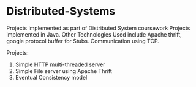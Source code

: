 # Distributed-Systems
Projects implemented as part of Distributed System coursework
Projects implemented in Java. 
Other Technologies Used include Apache thrift, google protocol buffer for Stubs.
Communication using TCP.

Projects:
1. Simple HTTP multi-threaded server
2. Simple File server using Apache Thrift
3. Eventual Consistency model
